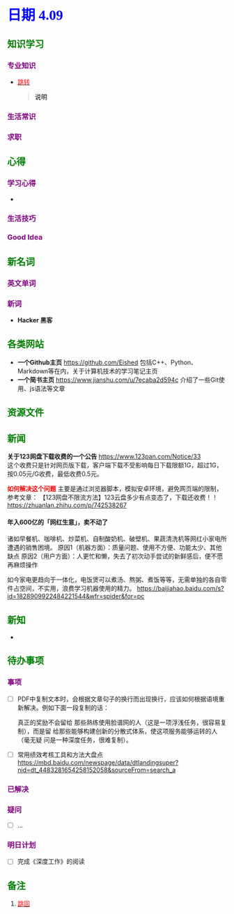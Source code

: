 ## <font color = blue face=楷体 size=6>日期 4.09 </font>

## <font color = green>知识学习 </font>
### <font color = purple>专业知识 </font>
+ <a id = "01-1">  [<font color = red>跳转</font>](#01-2)
   > <font color = o> 说明 </font>
### <font color = purple>生活常识 </font>

### <font color = purple>求职 </font>



## <font color = green>心得 </font>
### <font color = purple>学习心得 </font>
+ 
### <font color = purple>生活技巧 </font>

### <font color = purple>Good Idea </font>



## <font color = green>新名词 </font>
### <font color = purple>英文单词 </font>
### <font color = purple>新词 </font>
+ **Hacker 黑客**  


## <font color = green>各类网站 </font>
+ **一个Github主页**	https://github.com/Eished
	包括C++、Python、Markdown等在内，关于计算机技术的学习笔记主页
+ **一个简书主页**	https://www.jianshu.com/u/7ecaba2d594c
	介绍了一些Git使用、js语法等文章
## <font color = green>资源文件 </font>


## <font color = green>新闻 </font>
**关于123网盘下载收费的一个公告** 
https://www.123pan.com/Notice/33  
这个收费只是针对网页版下载，客户端下载不受影响每日下载限额1G，超过1G，按0.05元/G收费，最低收费0.5元。

<font color =red>**如何解决这个问题**</font>
主要是通过浏览器脚本，模拟安卓环境，避免网页端的限制，参考文章：
【123网盘不限流方法】123云盘多少有点变态了，下载还收费！！
https://zhuanlan.zhihu.com/p/742538267

#### 年入600亿的「网红生意」，卖不动了
诸如早餐机、咖啡机、炒菜机、自制酸奶机、破壁机、果蔬清洗机等网红小家电所遭遇的销售困境。
原因1（机器方面）：质量问题、使用不方便、功能太少、其他缺点
原因2（用户方面）：人更忙和懒，失去了初次动手尝试的新鲜感后，便不愿再麻烦操作

如今家电更趋向于一体化，电饭煲可以煮汤、熬粥、煮饭等等，无需单独的各自零件占空间，不实用，浪费学习机器使用的精力。
https://baijiahao.baidu.com/s?id=1828909922484221544&wfr=spider&for=pc

## <font color = green>新知 </font>
+ 

## <font color = green>待办事项 </font>
### <font color = purple>事项 </font>
- [ ] PDF中复制文本时，会根据文章句子的换行而出现换行，应该如何根据语境重新解决。例如下面一段复制的话：
	
	真正的奖励不会留给
那些熟练使用脸谱网的人（这是一项浮浅任务，很容易复制），而是留
给那些能够构建创新的分散式体系，使这项服务能够运转的人（毫无疑
问是一种深度任务，很难复制）。
- [ ] 常用绩效考核工具和方法大盘点
	https://mbd.baidu.com/newspage/data/dtlandingsuper?nid=dt_4483281654258152058&sourceFrom=search_a
	
### <font color = purple>已解决 </font>
### <font color = purple>疑问 </font>
- [ ] ...
### <font color = purple>明日计划 </font>
- [ ] 完成《深度工作》的阅读


## <font color = green>备注 </font>
  1. <a id ="01-2">[<font color = red>跳回</font>](#01-1)

<!--stackedit_data:
eyJoaXN0b3J5IjpbMTMzODk5NDYzLDE5MTY4MDQ2OTgsLTE0Mz
U2NjIzNzksLTEyNjMwMjM3NzcsLTQ0NDQ3NTc5MCwtMTM1OTA4
ODQ2MiwxNTQxMTMxNjI3LC04NjQ2MTQ2NTQsLTk2NjgyNzk1M1
19
-->